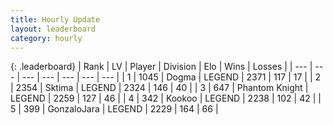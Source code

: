 ```yaml
---
title: Hourly Update
layout: leaderboard
category: hourly
---
```


{: .leaderboard}
| Rank | LV | Player | Division | Elo | Wins | Losses |
| --- | --- | --- | --- | --- | --- | --- |
| <span data-change="0">1</span> | 1045 | <span title="ID: 402846">Dogma</span> | LEGEND | <span data-change="-11">2371</span> | <span data-change="3">117</span> | <span data-change="1">17</span> |
| <span data-change="0">2</span> | 2354 | <span title="ID: 353063">Sktima</span> | LEGEND | <span data-change="0">2324</span> | <span data-change="0">146</span> | <span data-change="0">40</span> |
| <span data-change="0">3</span> | 647 | <span title="ID: 742939">Phantom Knight</span> | LEGEND | <span data-change="0">2259</span> | <span data-change="0">127</span> | <span data-change="0">46</span> |
| <span data-change="1">4</span> | 342 | <span title="ID: 598288">Kookoo</span> | LEGEND | <span data-change="0">2238</span> | <span data-change="0">102</span> | <span data-change="0">42</span> |
| <span data-change="-1">5</span> | 399 | <span title="ID: 650626">GonzaloJara</span> | LEGEND | <span data-change="-25">2229</span> | <span data-change="1">164</span> | <span data-change="2">66</span> |